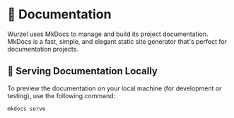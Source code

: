 
# 📖 Documentation

Wurzel uses MkDocs to manage and build its project documentation. MkDocs is a fast, simple, and elegant static site generator that's perfect for documentation projects.

## 🧪 Serving Documentation Locally

To preview the documentation on your local machine (for development or testing), use the following command:

```bash
mkdocs serve
```
